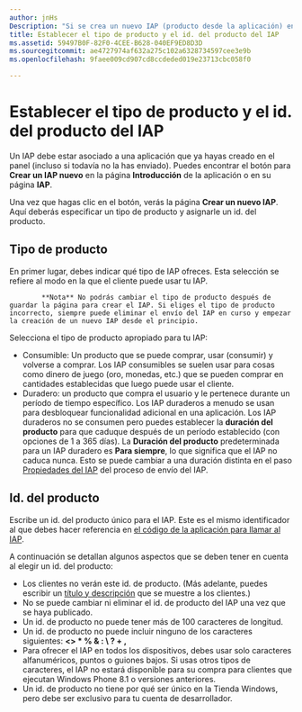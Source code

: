 ```yaml
---
author: jnHs
Description: "Si se crea un nuevo IAP (producto desde la aplicación) en el panel del Centro de desarrollo de Windows, será necesario especificar un tipo de producto y asignarle a este un id. del producto."
title: Establecer el tipo de producto y el id. del producto del IAP
ms.assetid: 59497B0F-82F0-4CEE-B628-040EF9ED8D3D
ms.sourcegitcommit: ae4727974af632a275c102a6328734597cee3e9b
ms.openlocfilehash: 9faee009cd907cd8ccdeded019e23713cbc058f0

---
```


# Establecer el tipo de producto y el id. del producto del IAP

Un IAP debe estar asociado a una aplicación que ya hayas creado en el panel (incluso si todavía no la has enviado). Puedes encontrar el botón para **Crear un IAP nuevo** en la página **Introducción** de la aplicación o en su página **IAP**.

Una vez que hagas clic en el botón, verás la página **Crear un nuevo IAP**. Aquí deberás especificar un tipo de producto y asignarle un id. del producto.

## Tipo de producto

En primer lugar, debes indicar qué tipo de IAP ofreces. Esta selección se refiere al modo en la que el cliente puede usar tu IAP.

> 
            **Nota** No podrás cambiar el tipo de producto después de guardar la página para crear el IAP. Si eliges el tipo de producto incorrecto, siempre puede eliminar el envío del IAP en curso y empezar la creación de un nuevo IAP desde el principio.

Selecciona el tipo de producto apropiado para tu IAP:

- Consumible: Un producto que se puede comprar, usar (consumir) y volverse a comprar. Los IAP consumibles se suelen usar para cosas como dinero de juego (oro, monedas, etc.) que se pueden comprar en cantidades establecidas que luego puede usar el cliente.
- Duradero: un producto que compra el usuario y le pertenece durante un período de tiempo específico. Los IAP duraderos a menudo se usan para desbloquear funcionalidad adicional en una aplicación. Los IAP duraderos no se consumen pero puedes establecer la **duración del producto** para que caduque después de un período establecido (con opciones de 1 a 365 días). La **Duración del producto** predeterminada para un IAP duradero es **Para siempre**, lo que significa que el IAP no caduca nunca. Esto se puede cambiar a una duración distinta en el paso [Propiedades del IAP](enter-iap-properties.md) del proceso de envío del IAP.

## Id. del producto

Escribe un id. del producto único para el IAP. Este es el mismo identificador al que debes hacer referencia en [el código de la aplicación para llamar al IAP](https://msdn.microsoft.com/library/windows/apps/mt219684).

A continuación se detallan algunos aspectos que se deben tener en cuenta al elegir un id. del producto:

-   Los clientes no verán este id. de producto. (Más adelante, puedes escribir un [título y descripción](create-iap-descriptions.md) que se muestre a los clientes.)
-   No se puede cambiar ni eliminar el id. de producto del IAP una vez que se haya publicado.
-   Un id. de producto no puede tener más de 100 caracteres de longitud.
-   Un id. de producto no puede incluir ninguno de los caracteres siguientes: **&lt;&gt; \* % & : \\ ? + ,**
-   Para ofrecer el IAP en todos los dispositivos, debes usar solo caracteres alfanuméricos, puntos o guiones bajos. Si usas otros tipos de caracteres, el IAP no estará disponible para su compra para clientes que ejecutan Windows Phone 8.1 o versiones anteriores.
-   Un id. de producto no tiene por qué ser único en la Tienda Windows, pero debe ser exclusivo para tu cuenta de desarrollador.
 







<!--HONumber=Jun16_HO5-->


